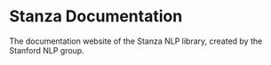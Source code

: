 # Stanza Documentation

The documentation website of the Stanza NLP library, created by the Stanford NLP group.
